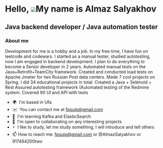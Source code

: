 # Hello, ![](https://user-images.githubusercontent.com/18350557/176309783-0785949b-9127-417c-8b55-ab5a4333674e.gif)My name is Almaz Salyakhov
## Java backend developer / Java automation tester
### About me
Development for me is a hobby and a job. In my free time, I have fun on leetcode and codewars. I started as a manual tester, studied autotesting, now I am engaged in backend development. I plan to do everything to become a Senior developer in 2 years. Automated manual tests on the Java+Retrofit+TeamCity framework. Created and conducted load tests on Apache Jmeter for two Russian Post data centers. Made 7 cool projects on Spring. I did 34 educational projects in total. Created a Java + Selenoid + Rest Assured autotesting framework (Automated testing of the Redmine system. Covered 90 UI and API with tests

* 🌍  I'm based in Ufa
* ✉️  You can contact me at [fpsuip@gmail.com](mailto:fpsuip@gmail.com)
* 🧠  I'm learning Kafka and ElasticSearch
* 🤝  I'm open to collaborating on any interesting projects
* ⚡  I like to study, let me study something, I will introduce and tell others
* 📫 How to reach me: fpsuip@gmail.com or @AlmazSalyakhov or 917494200two
